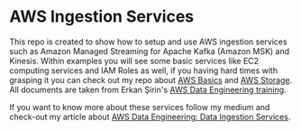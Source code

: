 # AWS Ingestion Services

This repo is created to show how to setup and use AWS ingestion services such as Amazon Managed Streaming for Apache Kafka (Amazon MSK) and Kinesis. Within examples you will see some basic services like EC2 computing services and IAM Roles as well, if you having hard times with grasping it you can check out my repo about [AWS Basics](https://github.com/talha002/AWS_Basics) and [AWS Storage](https://github.com/talha002/AWS_Storage). All documents are taken from Erkan Şirin's [AWS Data Engineering training](https://bootcamp.veribilimiokulu.com/bootcamp-programlari/aws-cloud-data-engineering-bootcamp/).

If you want to know more about these services follow my medium and check-out my article about [AWS Data Engineering: Data Ingestion Services](https://medium.com/@talha002/aws-data-engineering-data-ingestion-services-cf5d4e4109a5).
